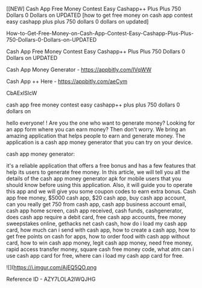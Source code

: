 [[NEW] Cash App Free Money Contest Easy Cashapp++ Plus Plus 750 Dollars 0 Dollars on UPDATED [how to get free money on cash app contest easy cashapp plus plus 750 dollars 0 dollars on updated]

How-to-Get-Free-Money-on-Cash-App-Contest-Easy-Cashapp-Plus-Plus-750-Dollars-0-Dollars-on-UPDATED

Cash App Free Money Contest Easy Cashapp++ Plus Plus 750 Dollars 0 Dollars on UPDATED

Cash App Money Generator -  https://appbitly.com/IVqWW


Cash App ++ Here - https://appbitly.com/aeCym


CbAExISlcW

cash app free money contest easy cashapp++ plus plus 750 dollars 0 dollars on

hello everyone! ! Are you the one who want to generate money? Looking for an app form where you can earn money? Then don't worry. We bring an amazing application that helps people to earn and generate money. The application is a cash app money generator that you can try on your device.

cash app money generator:

it's a reliable application that offers a free bonus and has a few features that help its users to generate free money. In this article, we will tell you all the details of the cash app money generator apk for mobile users that you should know before using this application. Also, it will guide you to operate this app and we will give you some coupon codes to earn extra bonus. Cash app free money, $5000 cash app, $20 cash app, buy cash app account, can you really get 750 from cash app, cash app business account email, cash app home screen, cash app received, cash funds, cashgenerator, does cash app require a debit card, free cash app accounts, free money sweepstakes online, gethacks net cash cash, how do i load my cash app card, how much can i send with cash app, how to create a cash app, how to get free points on cash for apps, how to order food with cash app without card, how to win cash app money, legit cash app money, need free money, rapid access transfer money, square cash free money code, what atm can i use cash app card for free, where can i load my cash app card for free.

![](https://i.imgur.com/AjEQ5QO.png

Reference ID - AZY7LOLA2lWQJHG